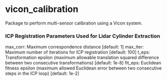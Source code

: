 # vicon_calibration
Package to perform multi-sensor calibration using a Vicon system.

### ICP Registration Parameters Used for Lidar Cylinder Extraction
max_corr: Maximum correspondence distance [default: 1]
max_iter: Maximum number of iterations for ICP registration [default: 100]
t_eps: Transformation epsilon (maximum allowable translation squared difference between two consecutive transformations) [default: 1e-8]
fit_eps: Euclidean fitness epsilon (maximum allowed Euclidean error between two consecutive steps in the ICP loop) [default: 1e-2]
